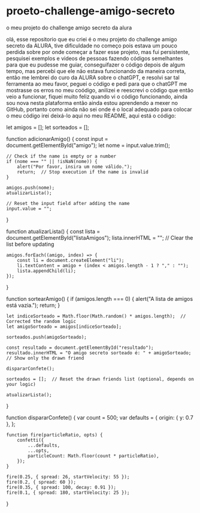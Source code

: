 # proeto-challenge-amigo-secreto
o meu projeto do challenge amigo secreto da alura

olá, esse repositorio que eu criei é o meu projeto do challenge amigo secreto da ALURA, tive dificuldade no começo pois estava um pouco perdida sobre por onde começar a fazer esse projeto, mas fui persistente, pesquisei exemplos e videos de pessoas fazendo códigos semelhantes para que eu pudesse me guiar, conseguifazer o código depois de algum tempo, mas percebi que ele não estava funcionando da maneira correta, então me lembrei do curo da ALURA sobre o chatGPT, e resolvi sar tal ferramenta ao meu favor, peguei o código e pedi para que o chatGPT me mostrasse os erros no meu coódigo, anilizei e reescrevi o código que então veio a funcionar, fiquei muito feliz quando vi o código funcionando, ainda sou nova nesta plataforma então ainda estou aprendendo a mexer no GitHub, portanto como ainda não sei onde é o local adequado para colocar o meu código irei deixá-lo aqui no meu README, aqui está o código:

let amigos = [];
let sorteados = [];

function adicionarAmigo() {
    const input = document.getElementById("amigo");
    let nome = input.value.trim();

    // Check if the name is empty or a number
    if (nome === "" || !isNaN(nome)) {
        alert("Por favor, insira um nome válido.");
        return;  // Stop execution if the name is invalid
    }

    amigos.push(nome);
    atualizarLista();

    // Reset the input field after adding the name
    input.value = "";
}

function atualizarLista() {
    const lista = document.getElementById("listaAmigos");
    lista.innerHTML = "";  // Clear the list before updating

    amigos.forEach((amigo, index) => {
        const li = document.createElement("li");
        li.textContent = amigo + (index < amigos.length - 1 ? "," : "");
        lista.appendChild(li);
    });
}

function sortearAmigo() {
    if (amigos.length === 0) {
        alert("A lista de amigos está vazia.");
        return;
    }

    let indiceSorteado = Math.floor(Math.random() * amigos.length);  // Corrected the random logic
    let amigoSorteado = amigos[indiceSorteado];

    sorteados.push(amigoSorteado);

    const resultado = document.getElementById("resultado");
    resultado.innerHTML = "O amigo secreto sorteado é: " + amigoSorteado;  // Show only the drawn friend

    dispararConfete();

    sorteados = [];  // Reset the drawn friends list (optional, depends on your logic)

    atualizarLista();
}

function dispararConfete() {
    var count = 500;
    var defaults = {
        origin: { y: 0.7 },
    };

    function fire(particleRatio, opts) {
        confetti({
            ...defaults,
            ...opts,
            particleCount: Math.floor(count * particleRatio),
        });
    }

    fire(0.25, { spread: 26, startVelocity: 55 });
    fire(0.2, { spread: 60 });
    fire(0.35, { spread: 100, decay: 0.91 });
    fire(0.1, { spread: 180, startVelocity: 25 });
}
